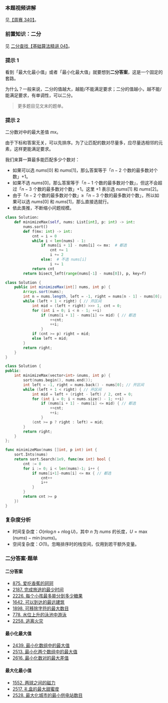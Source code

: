 ### 本题视频讲解

见[【周赛 340】](https://www.bilibili.com/video/BV1iN411w7my/)。

### 前置知识：二分

见 [二分查找【基础算法精讲 04】](https://www.bilibili.com/video/BV1AP41137w7/)。

### 提示 1

看到「最大化最小值」或者「最小化最大值」就要想到**二分答案**，这是一个固定的套路。

为什么？一般来说，二分的值越大，越能/不能满足要求；二分的值越小，越不能/能满足要求，有单调性，可以二分。

> 更多题目见文末的题单。

### 提示 2

二分数对中的最大差值 $mx$。

由于下标和答案无关，可以先排序。为了让匹配的数对尽量多，应尽量选相邻的元素，这样更能满足要求。

我们来算一算最多能匹配多少个数对：

- 如果可以选 $\textit{nums}[0]$ 和 $\textit{nums}[1]$，那么答案等于「$n-2$ 个数的最多数对个数」$+1$。
- 如果不选 $\textit{nums}[0]$，那么答案等于「$n-1$ 个数的最多数对个数」，但这不会超过「$n-3$ 个数的最多数对个数」$+1$。这里 $+1$ 表示选 $\textit{nums}[1]$ 和 $\textit{nums}[2]$。
- 由于「$n-2$ 个数的最多数对个数」$\ge$「$n-3$ 个数的最多数对个数」，所以如果可以选 $\textit{nums}[0]$ 和 $\textit{nums}[1]$，那么直接选就行。
- 依此类推，不断缩小问题规模。

```py [sol1-Python3]
class Solution:
    def minimizeMax(self, nums: List[int], p: int) -> int:
        nums.sort()
        def f(mx: int) -> int:
            cnt = i = 0
            while i < len(nums) - 1:
                if nums[i + 1] - nums[i] <= mx:  # 都选
                    cnt += 1
                    i += 2
                else:  # 不选 nums[i]
                    i += 1
            return cnt
        return bisect_left(range(nums[-1] - nums[0]), p, key=f)
```

```java [sol1-Java]
class Solution {
    public int minimizeMax(int[] nums, int p) {
        Arrays.sort(nums);
        int n = nums.length, left = -1, right = nums[n - 1] - nums[0]; // 开区间
        while (left + 1 < right) { // 开区间
            int mid = (left + right) >>> 1, cnt = 0;
            for (int i = 0; i < n - 1; ++i)
                if (nums[i + 1] - nums[i] <= mid) { // 都选
                    ++cnt;
                    ++i;
                }
            if (cnt >= p) right = mid;
            else left = mid;
        }
        return right;
    }
}
```

```cpp [sol1-C++]
class Solution {
public:
    int minimizeMax(vector<int> &nums, int p) {
        sort(nums.begin(), nums.end());
        int left = -1, right = nums.back() - nums[0]; // 开区间
        while (left + 1 < right) { // 开区间
            int mid = left + (right - left) / 2, cnt = 0;
            for (int i = 0; i < nums.size() - 1; ++i)
                if (nums[i + 1] - nums[i] <= mid) { // 都选
                    ++cnt;
                    ++i;
                }
            (cnt >= p ? right : left) = mid;
        }
        return right;
    }
};
```

```go [sol1-Go]
func minimizeMax(nums []int, p int) int {
	sort.Ints(nums)
	return sort.Search(1e9, func(mx int) bool {
		cnt := 0
		for i := 0; i < len(nums)-1; i++ {
			if nums[i+1]-nums[i] <= mx { // 都选
				cnt++
				i++
			}
		}
		return cnt >= p
	})
}
```

### 复杂度分析

- 时间复杂度：$O(n\log n + n\log U)$，其中 $n$ 为 $\textit{nums}$ 的长度，$U=\max(\textit{nums})-\min(\textit{nums})$。
- 空间复杂度：$O(1)$。忽略排序时的栈空间，仅用到若干额外变量。

### 二分答案·题单

#### 二分答案

- [875. 爱吃香蕉的珂珂](https://leetcode.cn/problems/koko-eating-bananas/)
- [2187. 完成旅途的最少时间](https://leetcode.cn/problems/minimum-time-to-complete-trips/)
- [2226. 每个小孩最多能分到多少糖果](https://leetcode.cn/problems/maximum-candies-allocated-to-k-children/)
- [1642. 可以到达的最远建筑](https://leetcode.cn/problems/furthest-building-you-can-reach/)
- [1898. 可移除字符的最大数目](https://leetcode.cn/problems/maximum-number-of-removable-characters/)
- [778. 水位上升的泳池中游泳](https://leetcode.cn/problems/swim-in-rising-water/)
- [2258. 逃离火灾](https://leetcode.cn/problems/escape-the-spreading-fire/)

#### 最小化最大值

- [2439. 最小化数组中的最大值](https://leetcode.cn/problems/minimize-maximum-of-array/)
- [2513. 最小化两个数组中的最大值](https://leetcode.cn/problems/minimize-the-maximum-of-two-arrays/)
- [2616. 最小化数对的最大差值](https://leetcode.cn/problems/minimize-the-maximum-difference-of-pairs/)

#### 最大化最小值

- [1552. 两球之间的磁力](https://leetcode.cn/problems/magnetic-force-between-two-balls/)
- [2517. 礼盒的最大甜蜜度](https://leetcode.cn/problems/maximum-tastiness-of-candy-basket/)
- [2528. 最大化城市的最小供电站数目](https://leetcode.cn/problems/maximize-the-minimum-powered-city/)

